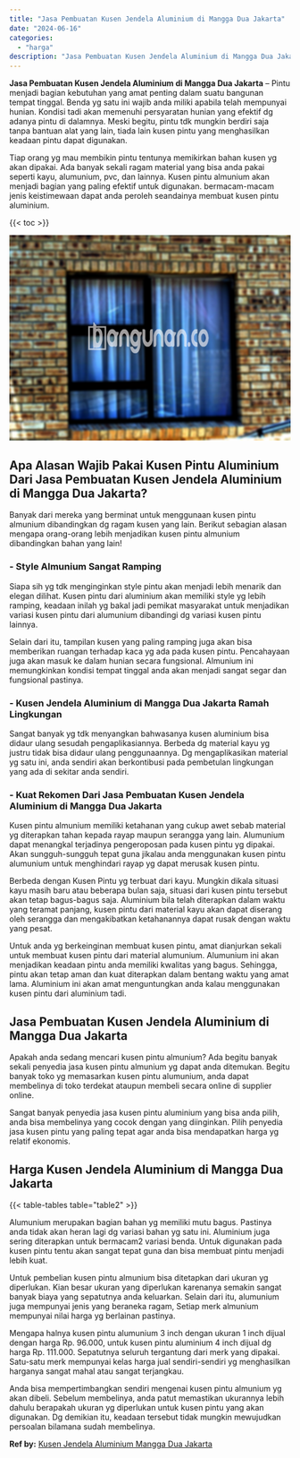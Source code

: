 ```yaml
---
title: "Jasa Pembuatan Kusen Jendela Aluminium di Mangga Dua Jakarta"
date: "2024-06-16"
categories: 
  - "harga"
description: "Jasa Pembuatan Kusen Jendela Aluminium di Mangga Dua Jakarta. Anda bisa mempertimbangkan sendiri mengenai kusen pintu almunium yg akan dibeli. Sebelum membel..."
---
```


**Jasa Pembuatan Kusen Jendela Aluminium di Mangga Dua Jakarta** – Pintu menjadi bagian kebutuhan yang amat penting dalam suatu bangunan tempat tinggal. Benda yg satu ini wajib anda miliki apabila telah mempunyai hunian. Kondisi tadi akan memenuhi persyaratan hunian yang efektif dg adanya pintu di dalamnya. Meski begitu, pintu tdk mungkin berdiri saja tanpa bantuan alat yang lain, tiada lain kusen pintu yang menghasilkan keadaan pintu dapat digunakan.

Tiap orang yg mau membikin pintu tentunya memikirkan bahan kusen yg akan dipakai. Ada banyak sekali ragam material yang bisa anda pakai seperti kayu, alumunium, pvc, dan lainnya. Kusen pintu almunium akan menjadi bagian yang paling efektif untuk digunakan. bermacam-macam jenis keistimewaan dapat anda peroleh seandainya membuat kusen pintu aluminium.

{{< toc >}}

![Jasa Pembuatan Kusen Jendela Aluminium di Mangga Dua Jakarta](/images/harga-kusen-jendela-alumunium-10.png)

## Apa Alasan Wajib Pakai Kusen Pintu Aluminium Dari Jasa Pembuatan Kusen Jendela Aluminium di Mangga Dua Jakarta?

Banyak dari mereka yang berminat untuk menggunaan kusen pintu almunium dibandingkan dg ragam kusen yang lain. Berikut sebagian alasan mengapa orang-orang lebih menjadikan kusen pintu almunium dibandingkan bahan yang lain!

### \- Style Almunium Sangat Ramping

Siapa sih yg tdk menginginkan style pintu akan menjadi lebih menarik dan elegan dilihat. Kusen pintu dari aluminium akan memiliki style yg lebih ramping, keadaan inilah yg bakal jadi pemikat masyarakat untuk menjadikan variasi kusen pintu dari alumunium dibandingi dg variasi kusen pintu lainnya.

Selain dari itu, tampilan kusen yang paling ramping juga akan bisa memberikan ruangan terhadap kaca yg ada pada kusen pintu. Pencahayaan juga akan masuk ke dalam hunian secara fungsional. Almunium ini memungkinkan kondisi tempat tinggal anda akan menjadi sangat segar dan fungsional pastinya.

### \- Kusen Jendela Aluminium di Mangga Dua Jakarta Ramah Lingkungan

Sangat banyak yg tdk menyangkan bahwasanya kusen aluminium bisa didaur ulang sesudah pengaplikasiannya. Berbeda dg material kayu yg justru tidak bisa didaur ulang penggunaannya. Dg mengaplikasikan material yg satu ini, anda sendiri akan berkontibusi pada pembetulan lingkungan yang ada di sekitar anda sendiri.

### \- Kuat Rekomen Dari Jasa Pembuatan Kusen Jendela Aluminium di Mangga Dua Jakarta

Kusen pintu almunium memiliki ketahanan yang cukup awet sebab material yg diterapkan tahan kepada rayap maupun serangga yang lain. Alumunium dapat menangkal terjadinya pengeroposan pada kusen pintu yg dipakai. Akan sungguh-sungguh tepat guna jikalau anda menggunakan kusen pintu alumunium untuk menghindari rayap yg dapat merusak kusen pintu.

Berbeda dengan Kusen Pintu yg terbuat dari kayu. Mungkin dikala situasi kayu masih baru atau beberapa bulan saja, situasi dari kusen pintu tersebut akan tetap bagus-bagus saja. Aluminium bila telah diterapkan dalam waktu yang teramat panjang, kusen pintu dari material kayu akan dapat diserang oleh serangga dan mengakibatkan ketahanannya dapat rusak dengan waktu yang pesat.

Untuk anda yg berkeinginan membuat kusen pintu, amat dianjurkan sekali untuk membuat kusen pintu dari material alumunium. Alumunium ini akan menjadikan keadaan pintu anda memiliki kwalitas yang bagus. Sehingga, pintu akan tetap aman dan kuat diterapkan dalam bentang waktu yang amat lama. Aluminium ini akan amat menguntungkan anda kalau menggunakan kusen pintu dari aluminium tadi.

## Jasa Pembuatan Kusen Jendela Aluminium di Mangga Dua Jakarta

Apakah anda sedang mencari kusen pintu almunium? Ada begitu banyak sekali penyedia jasa kusen pintu almunium yg dapat anda ditemukan. Begitu banyak toko yg memasarkan kusen pintu alumunium, anda dapat membelinya di toko terdekat ataupun membeli secara online di supplier online.

Sangat banyak penyedia jasa kusen pintu aluminium yang bisa anda pilih, anda bisa membelinya yang cocok dengan yang diinginkan. Pilih penyedia jasa kusen pintu yang paling tepat agar anda bisa mendapatkan harga yg relatif ekonomis.

## Harga Kusen Jendela Aluminium di Mangga Dua Jakarta

{{< table-tables table="table2" >}}

Alumunium merupakan bagian bahan yg memiliki mutu bagus. Pastinya anda tidak akan heran lagi dg variasi bahan yg satu ini. Aluminium juga sering diterapkan untuk bermacam2 variasi benda. Untuk digunakan pada kusen pintu tentu akan sangat tepat guna dan bisa membuat pintu menjadi lebih kuat.

Untuk pembelian kusen pintu almunium bisa ditetapkan dari ukuran yg diperlukan. Kian besar ukuran yang diperlukan karenanya semakin sangat banyak biaya yang sepatutnya anda keluarkan. Selain dari itu, alumunium juga mempunyai jenis yang beraneka ragam, Setiap merk almunium mempunyai nilai harga yg berlainan pastinya.

Mengapa halnya kusen pintu alumunium 3 inch dengan ukuran 1 inch dijual dengan harga Rp. 96.000, untuk kusen pintu aluminium 4 inch dijual dg harga Rp. 111.000. Sepatutnya seluruh tergantung dari merk yang dipakai. Satu-satu merk mempunyai kelas harga jual sendiri-sendiri yg menghasilkan harganya sangat mahal atau sangat terjangkau.

Anda bisa mempertimbangkan sendiri mengenai kusen pintu almunium yg akan dibeli. Sebelum membelinya, anda patut memastikan ukurannya lebih dahulu berapakah ukuran yg diperlukan untuk kusen pintu yang akan digunakan. Dg demikian itu, keadaan tersebut tidak mungkin mewujudkan persoalan bilamana sudah membelinya.

**Ref by:** [Kusen Jendela Aluminium Mangga Dua Jakarta](https://id.wikipedia.org/wiki/Kusen)
